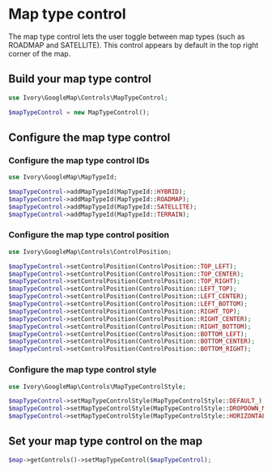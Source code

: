 # Map type control

The map type control lets the user toggle between map types (such as ROADMAP and SATELLITE). This control appears by
default in the top right corner of the map.

## Build your map type control

``` php
use Ivory\GoogleMap\Controls\MapTypeControl;

$mapTypeControl = new MapTypeControl();
```

## Configure the map type control

### Configure the map type control IDs

``` php
use Ivory\GoogleMap\MapTypeId;

$mapTypeControl->addMapTypeId(MapTypeId::HYBRID);
$mapTypeControl->addMapTypeId(MapTypeId::ROADMAP);
$mapTypeControl->addMapTypeId(MapTypeId::SATELLITE);
$mapTypeControl->addMapTypeId(MapTypeId::TERRAIN);
```

### Configure the map type control position

``` php
use Ivory\GoogleMap\Controls\ControlPosition;

$mapTypeControl->setControlPosition(ControlPosition::TOP_LEFT);
$mapTypeControl->setControlPosition(ControlPosition::TOP_CENTER);
$mapTypeControl->setControlPosition(ControlPosition::TOP_RIGHT);
$mapTypeControl->setControlPosition(ControlPosition::LEFT_TOP);
$mapTypeControl->setControlPosition(ControlPosition::LEFT_CENTER);
$mapTypeControl->setControlPosition(ControlPosition::LEFT_BOTTOM);
$mapTypeControl->setControlPosition(ControlPosition::RIGHT_TOP);
$mapTypeControl->setControlPosition(ControlPosition::RIGHT_CENTER);
$mapTypeControl->setControlPosition(ControlPosition::RIGHT_BOTTOM);
$mapTypeControl->setControlPosition(ControlPosition::BOTTOM_LEFT);
$mapTypeControl->setControlPosition(ControlPosition::BOTTOM_CENTER);
$mapTypeControl->setControlPosition(ControlPosition::BOTTOM_RIGHT);
```

### Configure the map type control style

``` php
use Ivory\GoogleMap\Controls\MapTypeControlStyle;

$mapTypeControl->setMapTypeControlStyle(MapTypeControlStyle::DEFAULT_);
$mapTypeControl->setMapTypeControlStyle(MapTypeControlStyle::DROPDOWN_MENU);
$mapTypeControl->setMapTypeControlStyle(MapTypeControlStyle::HORIZONTAL_BAR);
```

## Set your map type control on the map

``` php
$map->getControls()->setMapTypeControl($mapTypeControl);
```
